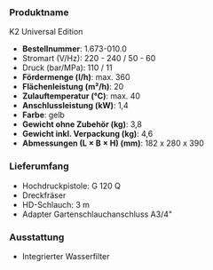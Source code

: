 ### Produktname
K2 Universal Edition
- **Bestellnummer**: 1.673-010.0 
- Stromart (V/Hz): 220 - 240 / 50 - 60
- Druck (bar/MPa): 110 / 11 
- **Fördermenge (l/h)**: max. 360
- **Flächenleistung (m²/h)**: 20
- **Zulauftemperatur (°C)**: max. 40
- **Anschlussleistung (kW)**: 1,4
- **Farbe**: gelb
- **Gewicht ohne Zubehör (kg)**: 3,8
- **Gewicht inkl. Verpackung (kg)**: 4,6
- **Abmessungen (L × B × H) (mm)**: 182 x 280 x 390 
### Lieferumfang

- Hochdruckpistole: G 120 Q
- Dreckfräser
- HD-Schlauch: 3 m
- Adapter Gartenschlauchanschluss A3/4" 

### Ausstattung

- Integrierter Wasserfilter
